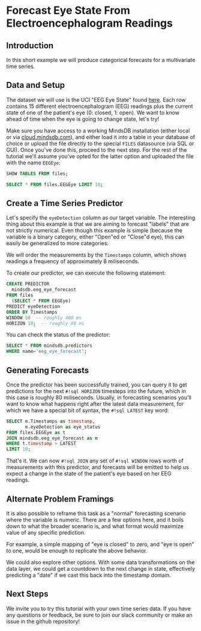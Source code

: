 # Forecast Eye State From Electroencephalogram Readings

## Introduction

In this short example we will produce categorical forecasts for a multivariate time series.

## Data and Setup

The dataset we will use is the UCI "EEG Eye State" found [here](https://archive.ics.uci.edu/ml/datasets/EEG+Eye+State). Each row contains 15 different electroencephalogram (EEG) readings plus the current state of one of the patient's eye (0: closed, 1: open). We want to know ahead of time when the eye is going to change state, let's try!

Make sure you have access to a working MindsDB installation (either local or via [cloud.mindsdb.com](https://cloud.mindsdb.com)), and either load it into a table in your database of choice or upload the file directly to the special `FILES` datasource (via SQL or GUI). Once you've done this, proceed to the next step. For the rest of the tutorial we'll assume you've opted for the latter option and uploaded the file with the name `EEGEye`:

```sql
SHOW TABLES FROM files;

SELECT * FROM files.EEGEye LIMIT 10;
```

## Create a Time Series Predictor

Let's specify the `eyeDetection` column as our target variable. The interesting thing about this example is that we are aiming to forecast "labels" that are not strictly numerical. Even though this example is simple (because the variable is a binary category, either "Open"ed or "Close"d eye), this can easily be generalized to more categories.

We will order the measurements by the `Timestamps` column, which shows readings a frequency of approximately 8 miliseconds.

To create our predictor, we can execute the following statement:

```sql
CREATE PREDICTOR 
  mindsdb.eeg_eye_forecast
FROM files
  (SELECT * FROM EEGEye)
PREDICT eyeDetection
ORDER BY Timestamps
WINDOW 50  -- roughly 400 ms
HORIZON 10;  -- roughly 80 ms
```

You can check the status of the predictor:

```sql
SELECT * FROM mindsdb.predictors
WHERE name='eeg_eye_forecast';
```

## Generating Forecasts

Once the predictor has been successfully trained, you can query it to get predictions for the next `#!sql HORIZON` timesteps into the future, which in this case is roughly 80 miliseconds. Usually, in forecasting scenarios you'll want to know what happens right after the latest data measurement, for which we have a special bit of syntax, the `#!sql LATEST` key word:

```sql
SELECT m.Timestamps as timestamp,
       m.eyeDetection as eye_status
FROM files.EEGEye as t
JOIN mindsdb.eeg_eye_forecast as m  
WHERE t.timestamp > LATEST
LIMIT 10;
```

That's it. We can now `#!sql JOIN` any set of `#!sql WINDOW` rows worth of measurements with this predictor, and forecasts will be emitted to help us expect a change in the state of the patient's eye based on her EEG readings.

## Alternate Problem Framings

It is also possible to reframe this task as a "normal" forecasting scenario where the variable is numeric. There are a few options here, and it boils down to what the broader scenario is, and what format would maximize value of any specific prediction.

For example, a simple mapping of "eye is closed" to zero, and "eye is open" to one, would be enough to replicate the above behavior.

We could also explore other options. With some data transformations on the data layer, we could get a countdown to the next change in state, effectively predicting a "date" if we cast this back into the timestamp domain.

## Next Steps

We invite you to try this tutorial with your own time series data. If you have any questions or feedback, be sure to join our slack community or make an issue in the github repository!
